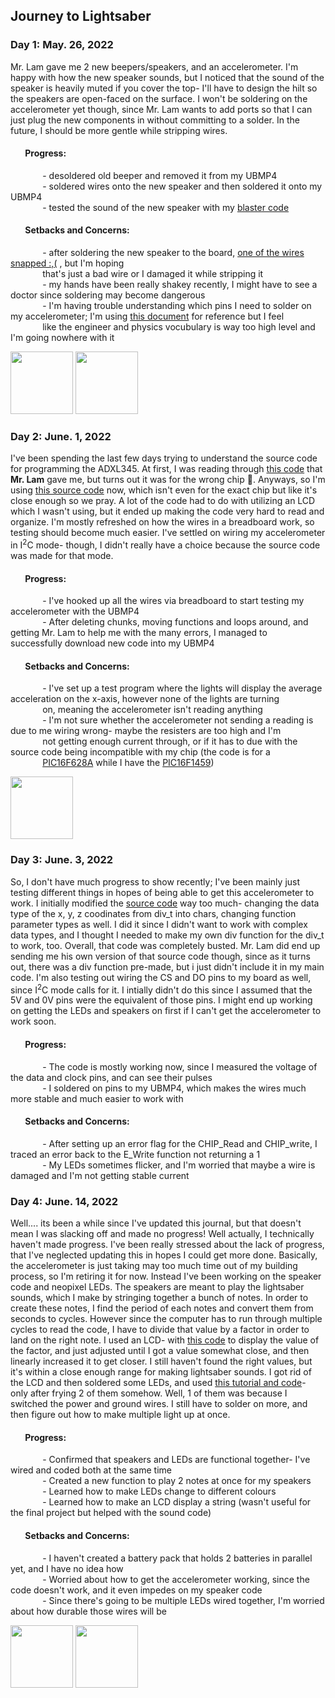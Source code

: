## **Journey to Lightsaber**

### Day 1: May. 26, 2022
Mr. Lam gave me 2 new beepers/speakers, and an accelerometer. I'm happy with how the new speaker sounds, but I noticed that the sound of the speaker is heavily muted if you cover the top- I'll have to design the hilt so the speakers are open-faced on the surface. I won't be soldering on the accelerometer yet though, since Mr. Lam wants to add ports so that I can just plug the new components in without committing to a solder. In the future, I should be more gentle while stripping wires.
#### &nbsp;&nbsp;&nbsp;&nbsp;&nbsp;&nbsp; Progress:
&nbsp;&nbsp;&nbsp;&nbsp;&nbsp;&nbsp;&nbsp;&nbsp;&nbsp;&nbsp;&nbsp;&nbsp; - desoldered old beeper and removed it from my UBMP4  
&nbsp;&nbsp;&nbsp;&nbsp;&nbsp;&nbsp;&nbsp;&nbsp;&nbsp;&nbsp;&nbsp;&nbsp; - soldered wires onto the new speaker and then soldered it onto my UBMP4  
&nbsp;&nbsp;&nbsp;&nbsp;&nbsp;&nbsp;&nbsp;&nbsp;&nbsp;&nbsp;&nbsp;&nbsp; - tested the sound of the new speaker with my [blaster code](https://github.com/RyanPhitHub/Ryan-Comp-Eng-Projects/blob/706510888d710a99c2e0921ca4e99c50fcff2e93/Loop-Blaster.md)
#### &nbsp;&nbsp;&nbsp;&nbsp;&nbsp;&nbsp; Setbacks and Concerns:
&nbsp;&nbsp;&nbsp;&nbsp;&nbsp;&nbsp;&nbsp;&nbsp;&nbsp;&nbsp;&nbsp;&nbsp; - after soldering the new speaker to the board, [one of the wires snapped :,(](https://user-images.githubusercontent.com/99211784/170848646-4abf5f6e-219c-436b-b169-4499ec502a3a.JPG) , but I'm hoping   
&nbsp;&nbsp;&nbsp;&nbsp;&nbsp;&nbsp;&nbsp;&nbsp;&nbsp;&nbsp;&nbsp;&nbsp; that's just a bad wire or I damaged it while stripping it  
&nbsp;&nbsp;&nbsp;&nbsp;&nbsp;&nbsp;&nbsp;&nbsp;&nbsp;&nbsp;&nbsp;&nbsp; - my hands have been really shakey recently, I might have to see a doctor since soldering may become dangerous  
&nbsp;&nbsp;&nbsp;&nbsp;&nbsp;&nbsp;&nbsp;&nbsp;&nbsp;&nbsp;&nbsp;&nbsp; - I'm having trouble understanding which pins I need to solder on my accelerometer; I'm using [this document](https://www.analog.com/media/en/technical-documentation/data-sheets/ADXL345.pdf) for reference but I feel  
&nbsp;&nbsp;&nbsp;&nbsp;&nbsp;&nbsp;&nbsp;&nbsp;&nbsp;&nbsp;&nbsp;&nbsp; like the engineer and physics vocubulary is way too high level and I'm going nowhere with it   

<img src="https://user-images.githubusercontent.com/99211784/170848646-4abf5f6e-219c-436b-b169-4499ec502a3a.JPG" width="100" /> <img src="https://user-images.githubusercontent.com/99211784/170848730-1a4034b7-1c10-4520-b986-54b836b943e4.JPG" width="100" />

### Day 2: June. 1, 2022  
I've been spending the last few days trying to understand the source code for programming the ADXL345. At first, I was reading through [this code](https://github.com/kaanakgundogdu/adxl345-pic18f4550/blob/master/main.c) that **Mr. Lam** gave me, but turns out it was for the wrong chip 🤦. Anyways, so I'm using [this source code](https://www.electro-tech-online.com/threads/adxl345-accelerometer-and-18f4550-in-hi-tech-c.140017/) now, which isn't even for the exact chip but like it's close enough so we pray. A lot of the code had to do with utilizing an LCD which I wasn't using, but it ended up making the code very hard to read and organize. I'm mostly refreshed on how the wires in a breadboard work, so testing should become much easier. I've settled on wiring my accelerometer in I<sup>2</sup>C mode- though, I didn't really have a choice because the source code was made for that mode.
#### &nbsp;&nbsp;&nbsp;&nbsp;&nbsp;&nbsp; Progress:  
&nbsp;&nbsp;&nbsp;&nbsp;&nbsp;&nbsp;&nbsp;&nbsp;&nbsp;&nbsp;&nbsp;&nbsp; - I've hooked up all the wires via breadboard to start testing my accelerometer with the UBMP4  
&nbsp;&nbsp;&nbsp;&nbsp;&nbsp;&nbsp;&nbsp;&nbsp;&nbsp;&nbsp;&nbsp;&nbsp; - After deleting chunks, moving functions and loops around, and getting Mr. Lam to help me with the many errors, I managed to 
&nbsp;&nbsp;&nbsp;&nbsp;&nbsp;&nbsp;&nbsp;&nbsp;&nbsp;&nbsp;&nbsp;&nbsp; successfully download new code into my UBMP4
#### &nbsp;&nbsp;&nbsp;&nbsp;&nbsp;&nbsp; Setbacks and Concerns:
&nbsp;&nbsp;&nbsp;&nbsp;&nbsp;&nbsp;&nbsp;&nbsp;&nbsp;&nbsp;&nbsp;&nbsp; - I've set up a test program where the lights will display the average acceleration on the x-axis, however none of the lights are turning  
&nbsp;&nbsp;&nbsp;&nbsp;&nbsp;&nbsp;&nbsp;&nbsp;&nbsp;&nbsp;&nbsp;&nbsp; on, meaning the accelerometer isn't reading anything  
&nbsp;&nbsp;&nbsp;&nbsp;&nbsp;&nbsp;&nbsp;&nbsp;&nbsp;&nbsp;&nbsp;&nbsp; - I'm not sure whether the accelerometer not sending a reading is due to me wiring wrong- maybe the resisters are too high and I'm  
&nbsp;&nbsp;&nbsp;&nbsp;&nbsp;&nbsp;&nbsp;&nbsp;&nbsp;&nbsp;&nbsp;&nbsp; not getting enough current through, or if it has to due with the source code being incompatible with my chip (the code is for a  
&nbsp;&nbsp;&nbsp;&nbsp;&nbsp;&nbsp;&nbsp;&nbsp;&nbsp;&nbsp;&nbsp;&nbsp; [PIC16F628A](https://www.alldatasheet.com/view.jsp?Searchword=Pic16f628a%20datasheet&gclid=Cj0KCQjwnNyUBhCZARIsAI9AYlFdjTxLohPIH0l4tM570dCIUa3Gejd3cUhEcAqv5xmyo7Jl7S9FhbUaAvfwEALw_wcB) while I have the [PIC16F1459](http://ww1.microchip.com/downloads/en/devicedoc/40001639b.pdf))  

<img src="https://user-images.githubusercontent.com/99211784/171536980-f597f673-ac48-41a4-98dd-20bfa1ad599e.JPG" width="100" />

### Day 3: June. 3, 2022  
So, I don't have much progress to show recently; I've been mainly just testing different things in hopes of being able to get this accelerometer to work. I initially modified the [source code](https://www.electro-tech-online.com/threads/adxl345-accelerometer-and-18f4550-in-hi-tech-c.140017/) way too much- changing the data type of the x, y, z coodinates from div_t into chars, changing function parameter types as well. I did it since I didn't want to work with complex data types, and I thought I needed to make my own div function for the div_t to work, too. Overall, that code was completely busted. Mr. Lam did end up sending me his own version of that source code though, since as it turns out, there was a div function pre-made, but i just didn't include it in my main code. I'm also testing out wiring the CS and DO pins to my board as well, since I<sup>2</sup>C mode calls for it. I intially didn't do this since I assumed that the 5V and 0V pins were the equivalent of those pins. I might end up working on getting the LEDs and speakers on first if I can't get the accelerometer to work soon.
#### &nbsp;&nbsp;&nbsp;&nbsp;&nbsp;&nbsp; Progress:  
&nbsp;&nbsp;&nbsp;&nbsp;&nbsp;&nbsp;&nbsp;&nbsp;&nbsp;&nbsp;&nbsp;&nbsp; - The code is mostly working now, since I measured the voltage of the data and clock pins, and can see their pulses  
&nbsp;&nbsp;&nbsp;&nbsp;&nbsp;&nbsp;&nbsp;&nbsp;&nbsp;&nbsp;&nbsp;&nbsp; - I soldered on pins to my UBMP4, which makes the wires much more stable and much easier to work with
#### &nbsp;&nbsp;&nbsp;&nbsp;&nbsp;&nbsp; Setbacks and Concerns:  
&nbsp;&nbsp;&nbsp;&nbsp;&nbsp;&nbsp;&nbsp;&nbsp;&nbsp;&nbsp;&nbsp;&nbsp; - After setting up an error flag for the CHIP_Read and CHIP_write, I traced an error back to the E_Write function not returning a 1  
&nbsp;&nbsp;&nbsp;&nbsp;&nbsp;&nbsp;&nbsp;&nbsp;&nbsp;&nbsp;&nbsp;&nbsp; - My LEDs sometimes flicker, and I'm worried that maybe a wire is damaged and I'm not getting stable current

### Day 4: June. 14, 2022  
Well.... its been a while since I've updated this journal, but that doesn't mean I was slacking off and made no progress! Well actually, I technically haven't made progress. I've been really stressed about the lack of progress, that I've neglected updating this in hopes I could get more done. Basically, the accelerometer is just taking may too much time out of my building process, so I'm retiring it for now. Instead I've been working on the speaker code and neopixel LEDs. The speakers are meant to play the lightsaber sounds, which I make by stringing together a bunch of notes. In order to create these notes, I find the period of each notes and convert them from seconds to cycles. However since the computer has to run through multiple cycles to read the code, I have to divide that value by a factor in order to land on the right note. I used an LCD- with [this code](https://github.com/RyanPhitHub/UBMP4-Morse-Code/blob/main/UBMP4-Intro-1-Input-Output.X/lcd.h) to display the value of the factor, and just adjusted until I got a value somewhat close, and then linearly increased it to get closer. I still haven't found the right values, but it's within a close enough range for making lightsaber sounds. I got rid of the LCD and then soldered some LEDs, and used [this tutorial and code](http://www.friendlywire.com/tutorials/ws2812/)- only after frying 2 of them somehow. Well, 1 of them was because I switched the power and ground wires. I still have to solder on more, and then figure out how to make multiple light up at once.  
#### &nbsp;&nbsp;&nbsp;&nbsp;&nbsp;&nbsp; Progress:  
&nbsp;&nbsp;&nbsp;&nbsp;&nbsp;&nbsp;&nbsp;&nbsp;&nbsp;&nbsp;&nbsp;&nbsp; - Confirmed that speakers and LEDs are functional together- I've wired and coded both at the same time  
&nbsp;&nbsp;&nbsp;&nbsp;&nbsp;&nbsp;&nbsp;&nbsp;&nbsp;&nbsp;&nbsp;&nbsp; - Created a new function to play 2 notes at once for my speakers  
&nbsp;&nbsp;&nbsp;&nbsp;&nbsp;&nbsp;&nbsp;&nbsp;&nbsp;&nbsp;&nbsp;&nbsp; - Learned how to make LEDs change to different colours  
&nbsp;&nbsp;&nbsp;&nbsp;&nbsp;&nbsp;&nbsp;&nbsp;&nbsp;&nbsp;&nbsp;&nbsp; - Learned how to make an LCD display a string (wasn't useful for the final project but helped with the sound code)  
#### &nbsp;&nbsp;&nbsp;&nbsp;&nbsp;&nbsp; Setbacks and Concerns:  
&nbsp;&nbsp;&nbsp;&nbsp;&nbsp;&nbsp;&nbsp;&nbsp;&nbsp;&nbsp;&nbsp;&nbsp; - I haven't created a battery pack that holds 2 batteries in parallel yet, and I have no idea how  
&nbsp;&nbsp;&nbsp;&nbsp;&nbsp;&nbsp;&nbsp;&nbsp;&nbsp;&nbsp;&nbsp;&nbsp; - Worried about how to get the accelerometer working, since the code doesn't work, and it even impedes on my speaker code  
&nbsp;&nbsp;&nbsp;&nbsp;&nbsp;&nbsp;&nbsp;&nbsp;&nbsp;&nbsp;&nbsp;&nbsp; - Since there's going to be multiple LEDs wired together, I'm worried about how durable those wires will be  

<img src="https://user-images.githubusercontent.com/99211784/173716464-bf4949cd-7022-4c35-95be-df82bb7fade5.JPG" width="100" /> <img src="https://user-images.githubusercontent.com/99211784/173716618-a5181b4c-918c-43e3-91f1-db69aa5025b3.JPG" width="100" />

